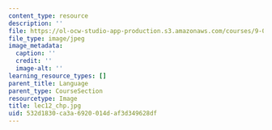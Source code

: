 ```yaml
---
content_type: resource
description: ''
file: https://ol-ocw-studio-app-production.s3.amazonaws.com/courses/9-00sc-introduction-to-psychology-fall-2011/532d1830ca3a6920014daf3d349628df_lec12_chp.jpg
file_type: image/jpeg
image_metadata:
  caption: ''
  credit: ''
  image-alt: ''
learning_resource_types: []
parent_title: Language
parent_type: CourseSection
resourcetype: Image
title: lec12_chp.jpg
uid: 532d1830-ca3a-6920-014d-af3d349628df
---
```

